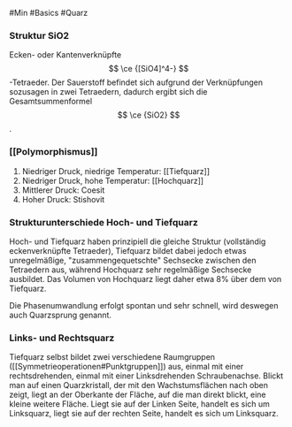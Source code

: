 #Min #Basics #Quarz 

### Struktur SiO2

Ecken- oder Kantenverknüpfte $$ \ce {[SiO4]^4-} $$ -Tetraeder. Der Sauerstoff befindet sich aufgrund der Verknüpfungen sozusagen in zwei Tetraedern, dadurch ergibt sich die Gesamtsummenformel $$ \ce {SiO2} $$.



### [[Polymorphismus]]

1. Niedriger Druck, niedrige Temperatur: [[Tiefquarz]]
2. Niedriger Druck, hohe Temperatur: [[Hochquarz]]
3. Mittlerer Druck: Coesit
4. Hoher Druck: Stishovit

### Strukturunterschiede Hoch- und Tiefquarz

Hoch- und Tiefquarz haben prinzipiell die gleiche Struktur (vollständig  eckenverknüpfte Tetraeder), Tiefquarz bildet dabei jedoch etwas unregelmäßige, "zusammengequetschte" Sechsecke zwischen den Tetraedern aus, während Hochquarz sehr regelmäßige Sechsecke ausbildet. Das Volumen von Hochquarz liegt daher etwa 8% über dem von Tiefquarz.

Die Phasenumwandlung erfolgt spontan und sehr schnell, wird deswegen auch Quarzsprung genannt.

### Links- und Rechtsquarz

Tiefquarz selbst bildet zwei verschiedene Raumgruppen ([[Symmetrieoperationen#Punktgruppen]]) aus, einmal mit einer rechtsdrehenden, einmal mit einer Linksdrehenden Schraubenachse. 
Blickt man auf einen Quarzkristall, der mit den Wachstumsflächen nach oben zeigt, liegt an der Oberkante der Fläche, auf die man direkt blickt, eine kleine weitere Fläche. Liegt sie auf der Linken Seite, handelt es sich um Linksquarz, liegt sie auf der rechten Seite, handelt es sich um Linksquarz.

